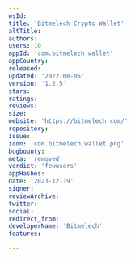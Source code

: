 ```yaml
---
wsId: 
title: 'Bitmelech Crypto Wallet'
altTitle: 
authors: 
users: 10
appId: 'com.bitmelech.wallet'
appCountry: 
released: 
updated: '2022-08-05'
version: '1.2.5'
stars: 
ratings: 
reviews: 
size: 
website: 'https://bitmelech.com/'
repository: 
issue: 
icon: 'com.bitmelech.wallet.png'
bugbounty: 
meta: 'removed'
verdict: 'fewusers'
appHashes: 
date: '2023-12-19'
signer: 
reviewArchive: 
twitter: 
social: 
redirect_from: 
developerName: 'Bitmelech'
features: 

---
```


